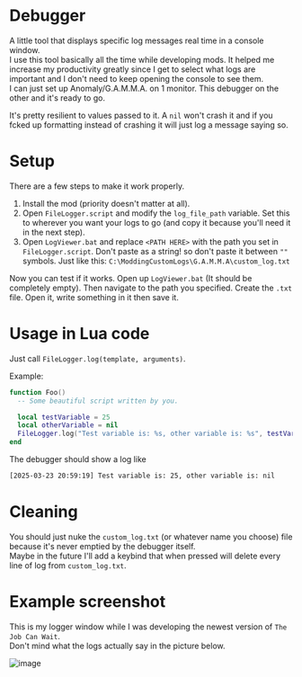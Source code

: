 # Debugger
A little tool that displays specific log messages real time in a console window.  
I use this tool basically all the time while developing mods. It helped me increase my productivity greatly since I get to select what logs are important and I don't need to keep opening the console to see them.  
I can just set up Anomaly/G.A.M.M.A. on 1 monitor. This debugger on the other and it's ready to go.

It's pretty resilient to values passed to it. A `nil` won't crash it and if you fcked up formatting instead of crashing it will just log a message saying so.

# Setup
There are a few steps to make it work properly.
1. Install the mod (priority doesn't matter at all).
2. Open `FileLogger.script` and modify the `log_file_path` variable. Set this to wherever you want your logs to go (and copy it because you'll need it in the next step).
3. Open `LogViewer.bat` and replace `<PATH HERE>` with the path you set in `FileLogger.script`. Don't paste as a string! so don't paste it between `""` symbols. Just like this: `C:\ModdingCustomLogs\G.A.M.M.A\custom_log.txt`

Now you can test if it works. Open up `LogViewer.bat` (It should be completely empty). Then navigate to the path you specified. 
Create the `.txt` file. Open it, write something in it then save it.

# Usage in Lua code
Just call `FileLogger.log(template, arguments)`.  

Example:
```lua
function Foo()
  -- Some beautiful script written by you.

  local testVariable = 25
  local otherVariable = nil
  FileLogger.log("Test variable is: %s, other variable is: %s", testVariable, otherVariable)
end
```

The debugger should show a log like
```cmd
[2025-03-23 20:59:19] Test variable is: 25, other variable is: nil
```

# Cleaning
You should just nuke the `custom_log.txt` (or whatever name you choose) file because it's never emptied by the debugger itself.  
Maybe in the future I'll add a keybind that when pressed will delete every line of log from `custom_log.txt`.

# Example screenshot
This is my logger window while I was developing the newest version of `The Job Can Wait`.  
Don't mind what the logs actually say in the picture below.
  
![image](https://github.com/user-attachments/assets/ab96ec01-3f0c-42c3-8d7e-2c703985affa)
